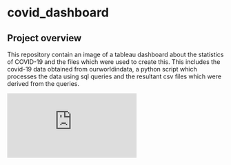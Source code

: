 # covid_dashboard

## Project overview
This repository contain an image of a tableau dashboard about the statistics of COVID-19 and the files which were used to create this. This includes the covid-19 data obtained from ourworldindata, a python script which processes the data using sql queries and the resultant csv files which were derived from the queries.

![alt text](https://github.com/CodingEngineer15/covid_dashboard/blob/main/covid_dashboard.pdf)
